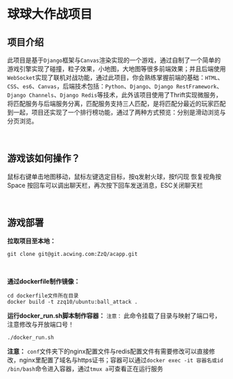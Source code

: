 # 球球大作战项目

## 项目介绍

此项目是基于`Django`框架与`Canvas`渲染实现的一个游戏，通过自制了一个简单的游戏引擎实现了碰撞，粒子效果，小地图，大地图等很多前端效果；并且后端使用`WebSocket`实现了联机对战功能，通过此项目，你会熟练掌握前端的基础：`HTML`、`CSS`、`es6`、`Canvas`，后端技术包括：`Python`、`Django`、`Django RestFramework`、`Django Channels`、`Django Redis`等技术，此外该项目使用了Thrift实现微服务，将匹配服务与后端服务分离，匹配服务支持三人匹配，是将匹配分最近的玩家匹配到一起，项目还实现了一个排行榜功能，通过了两种方式预览：分别是滑动浏览与分页浏览。

<br>

## 游戏该如何操作？

鼠标右键单击地图移动，鼠标左键选定目标，按q发射火球，按f闪现
恢复视角按Space
按回车可以调出聊天栏，再次按下回车发送消息，ESC关闭聊天栏

<br>

## 游戏部署

**拉取项目至本地：**
```git
git clone git@git.acwing.com:ZzQ/acapp.git
```
<br>

**通过dockerfile制作镜像：**
```shell
cd dockerfile文件所在目录
docker build -t zzq10/ubuntu:ball_attack .
```

**运行docker_run.sh脚本制作容器：**
`注意：` 此命令挂载了目录与映射了端口号，注意修改与开放端口号！
```shell
./docker_run.sh
```

**注意：** `conf`文件夹下的nginx配置文件与redis配置文件有需要修改可以直接修改，nginx里配置了域名与https证书；容器可以通过`docker exec -it 容器名或id /bin/bash`命令进入容器，通过`tmux a`可查看正在运行服务

<br>
